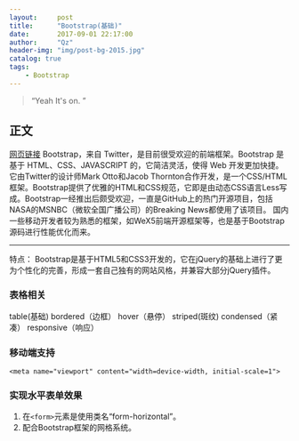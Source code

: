 ```yaml
---
layout:     post
title:      "Bootstrap(基础)"
date:       2017-09-01 22:17:00
author:     "Qz"
header-img: "img/post-bg-2015.jpg"
catalog: true
tags:
    - Bootstrap
---
```


> “Yeah It's on. ”


## 正文
[网页链接]()
Bootstrap，来自 Twitter，是目前很受欢迎的前端框架。Bootstrap 是基于 HTML、CSS、JAVASCRIPT 的，它简洁灵活，使得 Web 开发更加快捷。 它由Twitter的设计师Mark Otto和Jacob Thornton合作开发，是一个CSS/HTML框架。Bootstrap提供了优雅的HTML和CSS规范，它即是由动态CSS语言Less写成。Bootstrap一经推出后颇受欢迎，一直是GitHub上的热门开源项目，包括NASA的MSNBC（微软全国广播公司）的Breaking News都使用了该项目。 国内一些移动开发者较为熟悉的框架，如WeX5前端开源框架等，也是基于Bootstrap源码进行性能优化而来。

----------

特点：
Bootstrap是基于HTML5和CSS3开发的，它在jQuery的基础上进行了更为个性化的完善，形成一套自己独有的网站风格，并兼容大部分jQuery插件。

### 表格相关
table(基础)
bordered（边框）
hover（悬停）
striped(斑纹)
condensed（紧凑）
responsive（响应）

### 移动端支持
```
<meta name="viewport" content="width=device-width, initial-scale=1">
```

### 实现水平表单效果
1. 在`<form>`元素是使用类名“form-horizontal”。
2. 配合Bootstrap框架的网格系统。


 